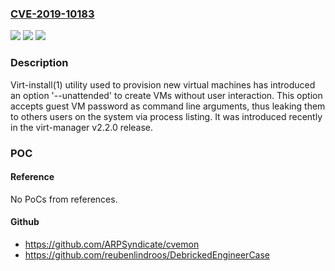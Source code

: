 ### [CVE-2019-10183](https://cve.mitre.org/cgi-bin/cvename.cgi?name=CVE-2019-10183)
![](https://img.shields.io/static/v1?label=Product&message=virt-install&color=blue)
![](https://img.shields.io/static/v1?label=Version&message=n%2Fa&color=blue)
![](https://img.shields.io/static/v1?label=Vulnerability&message=CWE-200&color=brighgreen)

### Description

Virt-install(1) utility used to provision new virtual machines has introduced an option '--unattended' to create VMs without user interaction. This option accepts guest VM password as command line arguments, thus leaking them to others users on the system via process listing. It was introduced recently in the virt-manager v2.2.0 release.

### POC

#### Reference
No PoCs from references.

#### Github
- https://github.com/ARPSyndicate/cvemon
- https://github.com/reubenlindroos/DebrickedEngineerCase

